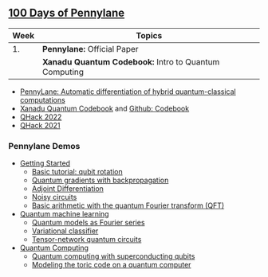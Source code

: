 ## [100 Days of Pennylane](pennylane.ai)

| Week | Topics | 
| ---- | ------ |
| 1.   | **Pennylane:** Official Paper |
|      | **Xanadu Quantum Codebook:** Intro to Quantum Computing |



- [PennyLane: Automatic differentiation of hybrid quantum-classical computations](https://arxiv.org/abs/1811.04968)
- [Xanadu Quantum Codebook](https://codebook.xanadu.ai/) and [Github: Codebook](https://github.com/XanaduAI/Xanadu-Quantum-Codebook)
- [QHack 2022](https://github.com/XanaduAI/QHack)
- [QHack 2021](https://github.com/XanaduAI/QHack2021)

### Pennylane Demos 

- [Getting Started](https://pennylane.ai/qml/demos_getting-started.html)
  - [Basic tutorial: qubit rotation](https://pennylane.ai/qml/demos/tutorial_qubit_rotation.html)
  - [Quantum gradients with backpropagation](https://pennylane.ai/qml/demos/tutorial_backprop.html)
  - [Adjoint Differentiation](https://pennylane.ai/qml/demos/tutorial_adjoint_diff.html)
  - [Noisy circuits](https://pennylane.ai/qml/demos/tutorial_noisy_circuits.html)
  - [Basic arithmetic with the quantum Fourier transform (QFT)](https://pennylane.ai/qml/demos/tutorial_qft_arithmetics.html)
- [Quantum machine learning](https://pennylane.ai/qml/demos_qml.html)
  - [Quantum models as Fourier series](https://pennylane.ai/qml/demos/tutorial_expressivity_fourier_series.html)
  - [Variational classifier](https://pennylane.ai/qml/demos/tutorial_variational_classifier.html)
  - [Tensor-network quantum circuits](https://pennylane.ai/qml/demos/tutorial_tn_circuits.html)
- [Quantum Computing](https://pennylane.ai/qml/demos_quantum-computing.html)
  - [Quantum computing with superconducting qubits](https://pennylane.ai/qml/demos/tutorial_sc_qubits.html)
  - [Modeling the toric code on a quantum computer](https://pennylane.ai/qml/demos/tutorial_toric_code.html)


